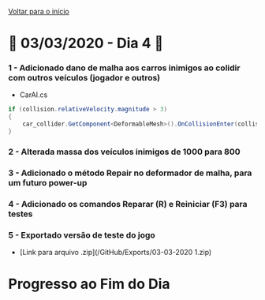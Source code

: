 [Voltar para o início](../../README.md)
# :calendar: 03/03/2020 - Dia 4 :calendar:
### 1 - Adicionado dano de malha aos carros inimigos ao colidir com outros veículos (jogador e outros)
* CarAI.cs
```cs
if (collision.relativeVelocity.magnitude > 3)
{
    car_collider.GetComponent<DeformableMesh>().OnCollisionEnter(collision);
}
```
### 2 - Alterada massa dos veículos inimigos de 1000 para 800

### 3 - Adicionado o método **Repair** no deformador de malha, para um futuro power-up

### 4 - Adicionado os comandos **Reparar (R)** e **Reiniciar (F3)** para testes

### 5 - Exportado versão de teste do jogo 
* [Link para arquivo .zip](/GitHub/Exports/03-03-2020 1.zip)
# Progresso ao Fim do Dia

